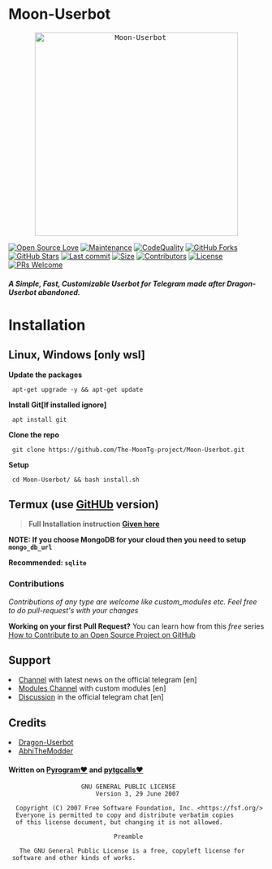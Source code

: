 # Moon-Userbot
<p align="center">
 <kbd><img src="https://telegra.ph/file/0c37c2fb0f194cc1c0344.jpg" width="400" alt="Moon-Userbot"/></kbd>

[![Open Source Love](https://badges.frapsoft.com/os/v2/open-source.png?v=103)](https://github.com/The-MoonTg-project/Moon-Userbot)
[![Maintenance](https://img.shields.io/badge/Maintained%3F-Yes-green)](https://github.com/The-MoonTg-project/Moon-Userbot/graphs/commit-activity)
[![CodeQuality](https://img.shields.io/codacy/grade/a723cb464d5a4d25be3152b5d71de82d?color=blue&logo=codacy)](https://app.codacy.com/gh/The-MoonTg-project/Moon-Userbot/dashboard)
[![GitHub Forks](https://img.shields.io/github/forks/The-MoonTg-project/Moon-Userbot?&logo=github)](https://github.com/The-MoonTg-project/Moon-Userbot)
[![GitHub Stars](https://img.shields.io/github/stars/The-MoonTg-project/Moon-Userbot?&logo=github)](https://github.com/The-MoonTg-project/Moon-Userbot/stargazers)
[![Last commit](https://img.shields.io/github/last-commit/The-MoonTg-project/Moon-Userbot?&logo=github)](https://github.com/The-MoonTg-project/Moon-Userbot)
[![Size](https://img.shields.io/github/repo-size/The-MoonTg-project/Moon-Userbot?color=green)](https://github.com/The-MoonTg-project/Moon-Userbot)
[![Contributors](https://img.shields.io/github/contributors/The-MoonTg-project/Moon-Userbot?color=green)](https://github.com/The-MoonTg-project/Moon-Userbot/graphs/contributors)
[![License](https://img.shields.io/badge/License-GPL-pink)](https://github.com/The-MoonTg-project/Moon-Userbot/blob/main/LICENSE)
[![PRs Welcome](https://img.shields.io/badge/PRs-welcome-brightgreen.svg)](https://makeapullrequest.com)
</p>

#### _A Simple, Fast, Customizable Userbot for Telegram made after Dragon-Userbot abandoned._


<h1>Installation</h1>

<h2>Linux, Windows [only wsl]</h2> 

**Update the packages**
```
 apt-get upgrade -y && apt-get update
```
**Install Git[If installed ignore]**
```
 apt install git
```
**Clone the repo**
```
 git clone https://github.com/The-MoonTg-project/Moon-Userbot.git
```
**Setup**
```
 cd Moon-Userbot/ && bash install.sh
```
<h2> Termux (use <a href='https://github.com/termux/termux-app/releases'>GitHUb</a> version)</h2>

> **Full Installation instruction <a href='https://telegra.ph/Moon-Userbot-Installation---Termux-02-09'>Given here</a>**

**NOTE: If you choose MongoDB for your cloud then you need to setup `mongo_db_url`**

**Recommended: `sqlite`**

### Contributions 
_Contributions of any type are welcome like custom_modules etc. Feel free to do pull-request's with your changes_

**Working on your first Pull Request?** You can learn how from this *free* series [How to Contribute to an Open Source Project on GitHub](https://kcd.im/pull-request) 

<h2>Support</h2> 
 <li><a href='https://t.me/moonuserbot'>Channel</a> with latest news on the official telegram [en]</li> 
  
 <li><a href='https://t.me/moonub_modules'>Modules Channel</a> with custom modules [en] </li> 
  
 <li><a href='https://t.me/moonub_chat'>Discussion</a> in the official telegram chat [en]</li> 
 

<h2>Credits</h2> 
 <nav> 
 <li><a href='https://github.com/Dragon-Userbot/Dragon-Userbot'>Dragon-Userbot</a></li> 
 
 <li><a href='https://github.com/AbhiTheModder'>AbhiTheModder</a></li>
 </nav> 
 
 <h4>Written on <a href='https://github.com/pyrogram/pyrogram'>Pyrogram❤️</a> and <a href='https://github.com/MarshalX/tgcalls/tree/main/pytgcalls'>pytgcalls❤️</a></h4>
 
 


```
                    GNU GENERAL PUBLIC LICENSE 
                        Version 3, 29 June 2007 
  
  Copyright (C) 2007 Free Software Foundation, Inc. <https://fsf.org/> 
  Everyone is permitted to copy and distribute verbatim copies 
  of this license document, but changing it is not allowed. 
  
                             Preamble 
  
   The GNU General Public License is a free, copyleft license for 
 software and other kinds of works.
```
